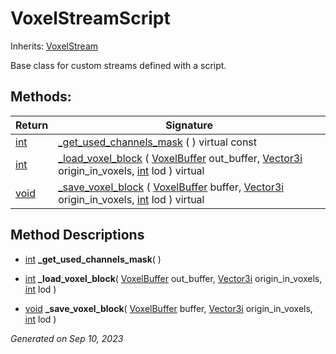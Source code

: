 # VoxelStreamScript

Inherits: [VoxelStream](VoxelStream.md)


Base class for custom streams defined with a script.

## Methods: 


Return                                                                | Signature                                                                                                                                                                                                                                                                 
--------------------------------------------------------------------- | --------------------------------------------------------------------------------------------------------------------------------------------------------------------------------------------------------------------------------------------------------------------------
[int](https://docs.godotengine.org/en/stable/classes/class_int.html)  | [_get_used_channels_mask](#i__get_used_channels_mask) ( ) virtual const                                                                                                                                                                                                   
[int](https://docs.godotengine.org/en/stable/classes/class_int.html)  | [_load_voxel_block](#i__load_voxel_block) ( [VoxelBuffer](VoxelBuffer.md) out_buffer, [Vector3i](https://docs.godotengine.org/en/stable/classes/class_vector3i.html) origin_in_voxels, [int](https://docs.godotengine.org/en/stable/classes/class_int.html) lod ) virtual 
[void](#)                                                             | [_save_voxel_block](#i__save_voxel_block) ( [VoxelBuffer](VoxelBuffer.md) buffer, [Vector3i](https://docs.godotengine.org/en/stable/classes/class_vector3i.html) origin_in_voxels, [int](https://docs.godotengine.org/en/stable/classes/class_int.html) lod ) virtual     
<p></p>

## Method Descriptions

- [int](https://docs.godotengine.org/en/stable/classes/class_int.html)<span id="i__get_used_channels_mask"></span> **_get_used_channels_mask**( ) 


- [int](https://docs.godotengine.org/en/stable/classes/class_int.html)<span id="i__load_voxel_block"></span> **_load_voxel_block**( [VoxelBuffer](VoxelBuffer.md) out_buffer, [Vector3i](https://docs.godotengine.org/en/stable/classes/class_vector3i.html) origin_in_voxels, [int](https://docs.godotengine.org/en/stable/classes/class_int.html) lod ) 


- [void](#)<span id="i__save_voxel_block"></span> **_save_voxel_block**( [VoxelBuffer](VoxelBuffer.md) buffer, [Vector3i](https://docs.godotengine.org/en/stable/classes/class_vector3i.html) origin_in_voxels, [int](https://docs.godotengine.org/en/stable/classes/class_int.html) lod ) 


_Generated on Sep 10, 2023_
